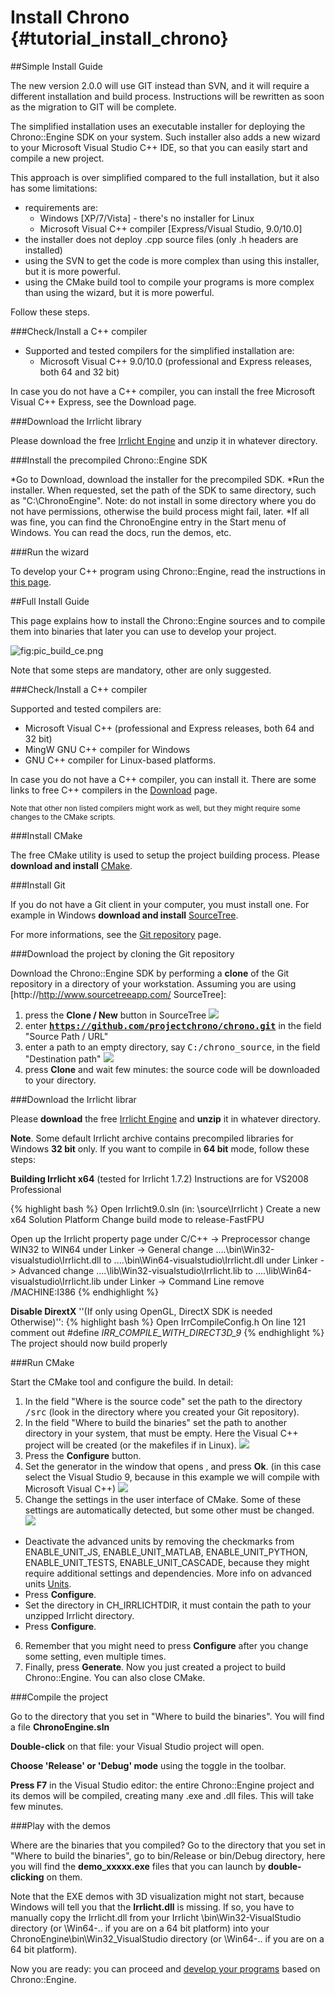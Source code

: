 Install Chrono {#tutorial_install_chrono}
==========================

##Simple Install Guide

<span class="label label-warning"><span class="glyphicon glyphicon-warning-sign"></span></span> The new version 2.0.0 will use GIT instead than SVN, and it will require a different installation and build process. Instructions will be rewritten as soon as the migration to GIT will be complete. 

The simplified installation uses an executable installer for deploying the Chrono::Engine SDK on your system. Such installer also adds a new wizard to your Microsoft Visual Studio C++ IDE, so that you can easily start and compile a new project.

This approach is over simplified compared to the full installation, but it also has some limitations:

* requirements are:
  *  Windows [XP/7/Vista] - there's no installer for Linux
  *  Microsoft Visual C++ compiler [Express/Visual Studio, 9.0/10.0] 
* the installer does not deploy .cpp source files (only .h headers are installed)
* using the SVN to get the code is more complex than using this installer, but it is more powerful.
* using the CMake build tool to compile your programs is more complex than using the wizard, but it is more powerful. 

Follow these steps. 

###Check/Install a C++ compiler
* Supported and tested compilers for the simplified installation are:
  * Microsoft Visual C++ 9.0/10.0 (professional and Express releases, both 64 and 32 bit) 

In case you do not have a C++ compiler, you can install the free Microsoft Visual C++ Express, see the Download page. 

###Download the Irrlicht library

Please download the free [Irrlicht Engine](http://irrlicht.sourceforge.net/downloads.html) and unzip it in whatever directory. 

###Install the precompiled Chrono::Engine SDK

*Go to Download, download the installer for the precompiled SDK.
*Run the installer. When requested, set the path of the SDK to same directory, such as "C:\ChronoEngine". Note: do not install in some directory where you do not have permissions, otherwise the build process might fail, later.
*If all was fine, you can find the ChronoEngine entry in the Start menu of Windows. You can read the docs, run the demos, etc. 

###Run the wizard

To develop your C++ program using Chrono::Engine, read the instructions in [this page](). 

##Full Install Guide

This page explains how to install the Chrono::Engine sources and to compile them into binaries that later you can use to develop your project.

![](/images/Pic_build_ce.png "fig:pic_build_ce.png")

Note that some steps are mandatory, other are only suggested.

###Check/Install a C++ compiler

Supported and tested compilers are:
* Microsoft Visual C++ (professional and Express releases, both 64 and 32 bit)
* MingW GNU C++ compiler for Windows
* GNU C++ compiler for Linux-based platforms.

In case you do not have a C++ compiler, you can install it. There are some links to free C++ compilers in the [Download]() page. 

<small>Note that other non listed compilers might work as well, but they might require some changes to the CMake scripts.</small>

###Install CMake

The free CMake utility is used to setup the project building process.
Please **download and install** [CMake](http://www.cmake.org/cmake/resources/software.html).


###Install Git

If you do not have a Git client in your computer, you must install one.
For example in Windows **download and install** [SourceTree](http://www.sourcetreeapp.com/). 

For more informations, see the [Git repository]() page.


###Download the project by cloning the Git repository

Download the Chrono::Engine SDK by performing a **clone** of the Git repository in a directory of your workstation. 
Assuming you are using [http://http://www.sourcetreeapp.com/ SourceTree]:

1. press the **Clone / New** button in SourceTree ![](/images/Install_ST1.gif)
2. enter **<tt>https://github.com/projectchrono/chrono.git</tt>** in the field "Source Path / URL"
3. enter a path to an empty directory, say <tt>C:/chrono_source</tt>, in the field "Destination path" ![](/images/Install_ST2.gif)
4. press **Clone** and wait few minutes: the source code will be downloaded to your directory.

###Download the Irrlicht librar

Please **download** the free [Irrlicht Engine](http://irrlicht.sourceforge.net/downloads.html) and **unzip** it in whatever directory.


<span class="label label-info"><span class="glyphicon glyphicon-info-sign"></span></span>  **Note**. Some default Irrlicht archive contains precompiled libraries for Windows **32 bit** only. If you want to compile in **64 bit** mode, follow these steps:

**Building Irrlicht x64** (tested for Irrlicht 1.7.2)
Instructions are for VS2008 Professional

{% highlight bash %}
Open Irrlicht9.0.sln (in: \source\Irrlicht )
Create a new x64 Solution Platform 
Change build mode to release-FastFPU 

Open up the Irrlicht property page 
under C/C++ -> Preprocessor change WIN32 to WIN64 
under Linker -> General change ..\..\bin\Win32-visualstudio\Irrlicht.dll to ..\..\bin\Win64-visualstudio\Irrlicht.dll 
under Linker -> Advanced change ..\..\lib\Win32-visualstudio\Irrlicht.lib to ..\..\lib\Win64-visualstudio\Irrlicht.lib 
under Linker -> Command Line remove /MACHINE:I386 
{% endhighlight %}

**Disable DirextX** ''(If only using OpenGL, DirectX SDK is needed Otherwise)'':
{% highlight bash %}
Open IrrCompileConfig.h
On line 121 comment out #define _IRR_COMPILE_WITH_DIRECT3D_9_
{% endhighlight %}
The project should now build properly

###Run CMake

Start the CMake tool and configure the build. In detail:

1. In the field "Where is the source code" set the path to the directory <tt>/src</tt> (look in the directory where you created your Git repository). 
2. In the field "Where to build the binaries" set the path to another directory in your system, that must be empty. Here the Visual C++ project will be created (or the makefiles if in Linux). ![](/images/Install_5.gif)
3. Press the **Configure** button.
4. Set the generator in the window that opens , and press **Ok**. (in this case select the Visual Studio 9, because in this example we will compile with Microsoft Visual C++) ![](/images/Install_6.gif)
5. Change the settings in the user interface of CMake. Some of these settings are automatically detected, but some other must be changed. ![](/images/Install_7.gif)
  * Deactivate the advanced units by removing the checkmarks from ENABLE_UNIT_JS, ENABLE_UNIT_MATLAB, ENABLE_UNIT_PYTHON, ENABLE_UNIT_TESTS, ENABLE_UNIT_CASCADE, because they might require additional settings and dependencies. More info on advanced units [Units]().
  * Press **Configure**.
  * Set the directory in CH_IRRLICHTDIR, it must contain the path to your unzipped Irrlicht directory. 
  * Press **Configure**.
6. Remember that you might need to press **Configure** after you change some setting, even multiple times. 
7. Finally, press **Generate**.
Now you just created a project to build Chrono::Engine. You can also close CMake.

###Compile the project

Go to the directory that you set in "Where to build the binaries". You will find a file **ChronoEngine.sln**

**Double-click** on that file: your Visual Studio project will open.

**Choose 'Release' or 'Debug' mode** using the toggle in the toolbar.
 
**Press F7** in the Visual Studio editor: the entire Chrono::Engine project and its demos will be compiled, creating many .exe and .dll files. 
This will take few minutes.

###Play with the demos

Where are the binaries that you compiled? Go to the directory that you set in "Where to build the binaries", go to bin/Release or bin/Debug directory, here you will find the **demo_xxxxx.exe** files that you can launch by **double-clicking** on them.


<span class="label label-warning"><span class="glyphicon glyphicon-warning-sign"></span></span>
Note that the EXE demos with 3D visualization might not start, because Windows will tell you that the **Irrlicht.dll** is missing. If so, you have to manually copy the Irrlicht.dll from your Irrlicht \bin\Win32-VisualStudio directory (or \Win64-.. if you are on a 64 bit platform) into your ChronoEngine\bin\Win32_VisualStudio directory (or \Win64-.. if you are on a 64 bit platform).


Now you are ready: you can proceed and [develop your programs]() based on Chrono::Engine.